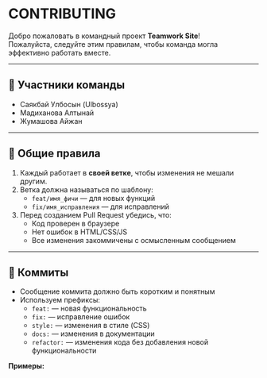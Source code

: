 # CONTRIBUTING

Добро пожаловать в командный проект **Teamwork Site**!  
Пожалуйста, следуйте этим правилам, чтобы команда могла эффективно работать вместе.

---

## 👥 Участники команды
- Саякбай Улбосын (Ulbossya)
- Мадиханова Алтынай
- Жумашова Айжан

---

## 🌿 Общие правила
1. Каждый работает в **своей ветке**, чтобы изменения не мешали другим.
2. Ветка должна называться по шаблону:
   - `feat/имя_фичи` — для новых функций  
   - `fix/имя_исправления` — для исправлений
3. Перед созданием Pull Request убедись, что:
   - Код проверен в браузере
   - Нет ошибок в HTML/CSS/JS
   - Все изменения закоммичены с осмысленным сообщением

---

## 📝 Коммиты
- Сообщение коммита должно быть коротким и понятным
- Используем префиксы:
  - `feat:` — новая функциональность
  - `fix:` — исправление ошибок
  - `style:` — изменения в стиле (CSS)
  - `docs:` — изменения в документации
  - `refactor:` — изменения кода без добавления новой функциональности

**Примеры:**
